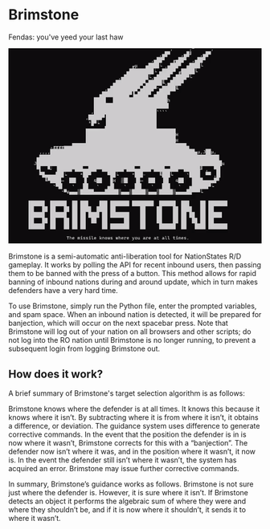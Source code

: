 # Brimstone
Fendas: you've yeed your last haw

![The missile knows where you are at all times](logo.png)

Brimstone is a semi-automatic anti-liberation tool for NationStates R/D gameplay. 
It works by polling the API for recent inbound users, then passing them to be banned with the press of a button. 
This method allows for rapid banning of inbound nations during and around update, which in turn makes defenders have a very hard time. 

To use Brimstone, simply run the Python file, enter the prompted variables, and spam space. When an inbound nation is detected, it will be prepared for banjection, which will occur on the next spacebar press. Note that Brimstone will log out of your nation on all browsers and other scripts; do not log into the RO nation until Brimstone is no longer running, to prevent a subsequent login from logging Brimstone out. 

## How does it work?
A brief summary of Brimstone's target selection algorithm is as follows: 

Brimstone knows where the defender is at all times. It knows this because it knows where it isn’t. By subtracting where it is from where it isn’t, it obtains a difference, or deviation. The guidance system uses difference to generate corrective commands. In the event that the position the defender is in is now where it wasn’t, Brimstone corrects for this with a “banjection”. The defender now isn’t where it was, and in the position where it wasn’t, it now is. In the event the defender still isn’t where it wasn’t, the system has acquired an error. Brimstone may issue further corrective commands.

In summary, Brimstone’s guidance works as follows. Brimstone is not sure just where the defender is. However, it is sure where it isn’t. If Brimstone detects an object it performs the algebraic sum of where they were and where they shouldn’t be, and if it is now where it shouldn’t, it sends it to where it wasn’t.

